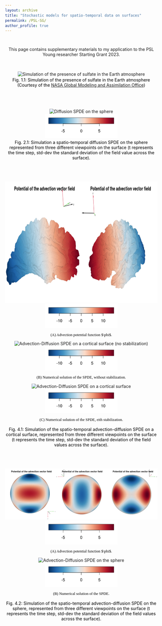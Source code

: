 ```yaml
---
layout: archive
title: "Stochastic models for spatio-temporal data on surfaces"
permalink: /PSL-SG/
author_profile: true
---
```


<html>
<head>
<style>
figcaption {
  color: black;
  font-style: bold;
  padding: 2px;
  font-size:100%;
  text-align: center;
}
</style>
</head>
<body>



<div style="text-align:center;">
<br>
</div>

<div style="text-align:center;">
<p>This page contains supplementary materials to my application to the PSL Young researcher Starting Grant 2023. </p>
</div>

<div style="text-align:center;">
<br>
<br>
</div>

<div style="text-align:center;">
<a id="sulfate"></a>
<img src="/images/PSL/sulfate.gif" style="float:center;height:300px;" alt="Simulation of the presence of sulfate in the Earth atmosphere"> 
  <figcaption> Fig. 1.1: Simulation of the presence of sulfate in the Earth atmosphere (Courtesy of the <a href="https://sos.noaa.gov/catalog/datasets/aerosols-sulfate/">NASA Global Modeling and Assimilation Office</a>) </figcaption>
</div>


<div style="text-align:center;">
<br>
<br>
<br>
<br>
</div>


<div style="text-align:center;">
<a id="diff-sphere"></a>
<img src="/images/PSL/diff-sphere.gif" style="float:center;" alt="Diffusion SPDE on the sphere"><br>
<img src="/images/PSL/legend_diff-sphere.png" style="float:center;height:80px">  
  <figcaption> Fig. 2.1: Simulation a spatio-temporal diffusion SPDE on the sphere represented from three different viewpoints on the surface (t represents the time step, std-dev the standard deviation of the field value across the surface). </figcaption>
</div>
  
<div style="text-align:center;">
<br>
<br>
<br>
<br>
</div>


<div style="text-align:center;">
<a id="adv-diff-brain"></a>
<img src="/images/PSL/advPot-brain.png" style="float:center;height:400px" alt="Advection potential on a cortical surface"><br>
<img src="/images/PSL/legend_adv-brain.png" style="float:center;height:80px"> 
<p style="font-size:90%;color:black;font-family:Academicons"> (A) Advection potential function $\phi$.</p>
<img src="/images/PSL/adv-diff-brain-nostab.gif" style="float:center;height:400px" alt="Advection-Diffusion SPDE on a cortical surface (no stabilization)"><br>
<img src="/images/PSL/legend_adv-brain.png" style="float:center;height:80px">  
<p style="font-size:90%;color:black;font-family:Academicons"> (B) Numerical solution of the SPDE, without stabilization.</p>
<img src="/images/PSL/adv-diff-brain-stab.gif" style="float:center;height:400px" alt="Advection-Diffusion SPDE on a cortical surface"><br>
<img src="/images/PSL/legend_adv-brain.png" style="float:center;height:80px">  
<p style="font-size:90%;color:black;font-family:Academicons"> (C) Numerical solution of the SPDE, eith stabilization.</p>
  <figcaption> Fig. 4.1: Simulation of the spatio-temporal advection-diffusion SPDE on a cortical surface, represented from three different viewpoints on the surface (t represents the time step, std-dev the standard deviation of the field values across the surface). </figcaption>
</div>



<div style="text-align:center;">
<br>
<br>
<br>
<br>
</div>


<div style="text-align:center;">
<a id="adv-diff-sphere"></a>
<img src="/images/PSL/advPot-sphere.png" style="float:center;" alt="Advection potential on the sphere"><br>
<img src="/images/PSL/legend_adv-sphere.png" style="float:center;height:80px">  
<p style="font-size:90%;color:black;font-family:Academicons"> (A) Advection potential function $\phi$.</p>
<img src="/images/PSL/adv-diff-sphere.gif" style="float:center;" alt="Advection-Diffusion SPDE on the sphere"><br>
<img src="/images/PSL/legend_adv-sphere.png" style="float:center;height:80px">  
<p style="font-size:90%;color:black;font-family:Academicons"> (B) Numerical solution of the SPDE.</p>
  <figcaption> Fig. 4.2: Simulation of the spatio-temporal advection-diffusion SPDE on the sphere, represented from three different viewpoints on the surface (t represents the time step, std-dev the standard deviation of the field values across the surface). </figcaption>
</div>







